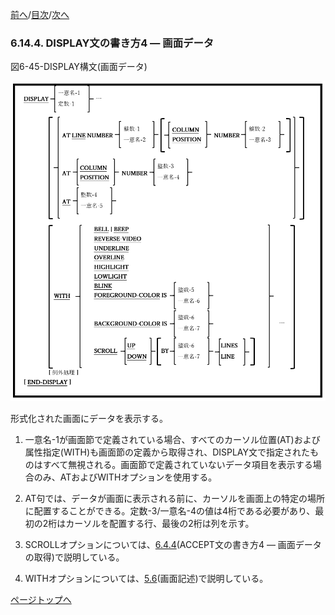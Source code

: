 <!--navi start1-->
[前へ](6-14-3.md)/[目次](https://opensourcecobol.github.io/markdown/TOC.html)/[次へ](6-14-5.md)
<!--navi end1-->
### 6.14.4. DISPLAY文の書き方4 ― 画面データ

図6-45-DISPLAY構文(画面データ)

![alt text](Image/6-45-Display.png)

形式化された画面にデータを表示する。

1. 一意名-1が画面節で定義されている場合、すべてのカーソル位置(AT)および属性指定(WITH)も画面節の定義から取得され、DISPLAY文で指定されたものはすべて無視される。画面節で定義されていないデータ項目を表示する場合のみ、ATおよびWITHオプションを使用する。

2. AT句では、データが画面に表示される前に、カーソルを画面上の特定の場所に配置することができる。定数-3/一意名-4の値は4桁である必要があり、最初の2桁はカーソルを配置する行、最後の2桁は列を示す。

3. SCROLLオプションについては、[6.4.4](6-4-4.md)(ACCEPT文の書き方4 ― 画面データの取得)で説明している。

4. WITHオプションについては、[5.6](5-6.md)(画面記述)で説明している。

<!--navi start2-->

[ページトップへ](6-14-4.md)
<!--navi end2-->
